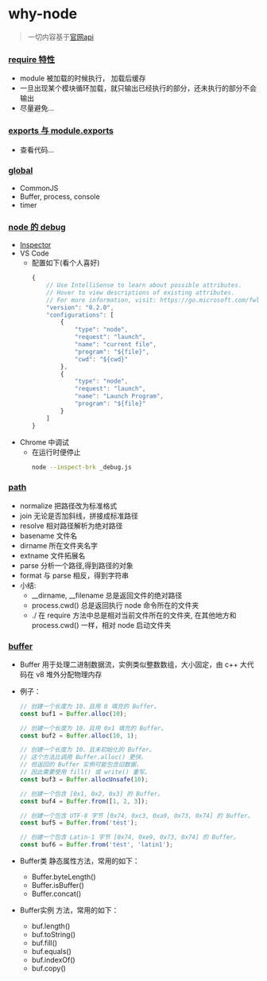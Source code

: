 # why-node

> 一切内容基于[官网api](http://nodejs.cn/api/)

### [require 特性](./require)

* module 被加载的时候执行， 加载后缓存
* 一旦出现某个模块循环加载，就只输出已经执行的部分，还未执行的部分不会输出
* 尽量避免...

### [exports 与 module.exports](./exports)

* 查看代码...

### [global](./global)

* CommonJS
* Buffer, process, console
* timer

### [node 的 debug](./debug)
* [Inspector](https://nodejs.org/en/docs/inspector/)
* VS Code
    * 配置如下(看个人喜好)
        ```javascript
        {
            // Use IntelliSense to learn about possible attributes.
            // Hover to view descriptions of existing attributes.
            // For more information, visit: https://go.microsoft.com/fwlink/?linkid=830387
            "version": "0.2.0",
            "configurations": [
                {
                    "type": "node",
                    "request": "launch",
                    "name": "current file",
                    "program": "${file}",
                    "cwd": "${cwd}"
                },
                {
                    "type": "node",
                    "request": "launch",
                    "name": "Launch Program",
                    "program": "${file}"
                }
            ]
        }
        ```
* Chrome 中调试
    * 在运行时便停止
        ```bash
        node --inspect-brk _debug.js
        ```

### [path](./path)

* normalize 把路径改为标准格式
* join 无论是否加斜线，拼接成标准路径
* resolve 相对路径解析为绝对路径
* basename 文件名
* dirname 所在文件夹名字
* extname 文件拓展名
* parse 分析一个路径,得到路径的对象
* format 与 parse 相反，得到字符串
* 小结:
    * __dirname, __filename 总是返回文件的绝对路径
    * process.cwd() 总是返回执行 node 命令所在的文件夹
    * ./  在 require 方法中总是相对当前文件所在的文件夹, 在其他地方和 process.cwd() 一样，相对 node 启动文件夹

### [buffer](./buffer)

* Buffer 用于处理二进制数据流，实例类似整数数组，大小固定，由 c++ 大代码在 v8 堆外分配物理内存
* 例子：
    ``` javascript
    // 创建一个长度为 10、且用 0 填充的 Buffer。
    const buf1 = Buffer.alloc(10);

    // 创建一个长度为 10、且用 0x1 填充的 Buffer。 
    const buf2 = Buffer.alloc(10, 1);

    // 创建一个长度为 10、且未初始化的 Buffer。
    // 这个方法比调用 Buffer.alloc() 更快，
    // 但返回的 Buffer 实例可能包含旧数据，
    // 因此需要使用 fill() 或 write() 重写。
    const buf3 = Buffer.allocUnsafe(10);

    // 创建一个包含 [0x1, 0x2, 0x3] 的 Buffer。
    const buf4 = Buffer.from([1, 2, 3]);

    // 创建一个包含 UTF-8 字节 [0x74, 0xc3, 0xa9, 0x73, 0x74] 的 Buffer。
    const buf5 = Buffer.from('tést');

    // 创建一个包含 Latin-1 字节 [0x74, 0xe9, 0x73, 0x74] 的 Buffer。
    const buf6 = Buffer.from('tést', 'latin1');
    ```

* Buffer类 静态属性方法，常用的如下：
    * Buffer.byteLength()
    * Buffer.isBuffer()
    * Buffer.concat()

* Buffer实例 方法，常用的如下：
    * buf.length()
    * buf.toString()
    * buf.fill()
    * buf.equals()
    * buf.indexOf()
    * buf.copy()
